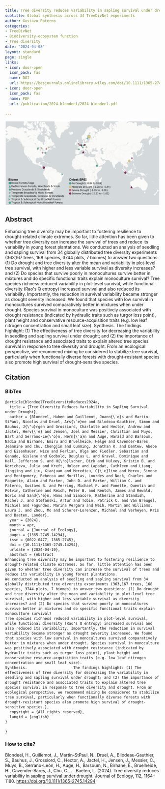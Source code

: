 ```yaml
---
title: Tree diversity reduces variability in sapling survival under drought
subtitle: Global synthesis across 34 TreeDivNet experiments 
author: Gustavo Paterno
categories:
- TreeDivNet
- Biodiversity-ecosystem function
- Tree diversity
date: "2024-04-08"
layout: standard
page: single
links:
- icon: door-open
  icon_pack: fas
  name: DOI
  url: https://besjournals.onlinelibrary.wiley.com/doi/10.1111/1365-2745.14294
- icon: door-open
  icon_pack: fas
  name: PDF
  url: /publication/2024-blondeel/2024-blondeel.pdf
  
---
```


![](images/jec14294-fig-0001-m.jpg)

## Abstract

Enhancing tree diversity may be important to fostering resilience to drought-related climate extremes. So far, little attention has been given to whether tree diversity can increase the survival of trees and reduce its variability in young forest plantations. We conducted an analysis of seedling and sapling survival from 34 globally distributed tree diversity experiments (363,167 trees, 168 species, 3744 plots, 7 biomes) to answer two questions: (1) Do drought and tree diversity alter the mean and variability in plot-level tree survival, with higher and less variable survival as diversity increases? and (2) Do species that survive poorly in monocultures survive better in mixtures and do specific functional traits explain monoculture survival? Tree species richness reduced variability in plot-level survival, while functional diversity (Rao's Q entropy) increased survival and also reduced its variability. Importantly, the reduction in survival variability became stronger as drought severity increased. We found that species with low survival in monocultures survived comparatively better in mixtures when under drought. Species survival in monoculture was positively associated with drought resistance (indicated by hydraulic traits such as turgor loss point), plant height and conservative resource-acquisition traits (e.g. low leaf nitrogen concentration and small leaf size). Synthesis. The findings highlight: (1) The effectiveness of tree diversity for decreasing the variability in seedling and sapling survival under drought; and (2) the importance of drought resistance and associated traits to explain altered tree species survival in response to tree diversity and drought. From an ecological perspective, we recommend mixing be considered to stabilize tree survival, particularly when functionally diverse forests with drought-resistant species also promote high survival of drought-sensitive species.

## Citation 

### BibTex

``` 
@article{blondeelTreeDiversityReduces2024a,
  title = {Tree Diversity Reduces Variability in Sapling Survival under Drought},
  author = {Blondeel, Haben and Guillemot, Joann{\`e}s and Martin-StPaul, Nicolas and Druel, Ars{\`e}ne and Bilodeau-Gauthier, Simon and Bauhus, J{\"u}rgen and Grossiord, Charlotte and Hector, Andrew and Jactel, Herv{\'e} and Jensen, Joel and Messier, Christian and Muys, Bart and Serrano-Le{\'o}n, Hern{\'a}n and Auge, Harald and Barsoum, Nadia and Birhane, Emiru and Bruelheide, Helge and Cavender-Bares, Jeannine and Chu, Chengjin and Cumming, Jonathan R. and Damtew, Abebe and Eisenhauer, Nico and Ferlian, Olga and Fiedler, Sebastian and Ganade, Gislene and Godbold, Douglas L. and Gravel, Dominique and Hall, Jefferson S. and H{\"o}lscher, Dirk and Hulvey, Kristin B. and Koricheva, Julia and Kreft, Holger and Lapadat, Cathleen and Liang, Jingjing and Liu, Xiaojuan and Meredieu, C{\'e}line and Mereu, Simone and Montgomery, Rebecca and Morillas, Lourdes and Nock, Charles and Paquette, Alain and Parker, John D. and Parker, William C. and Paterno, Gustavo B. and Perring, Michael P. and Ponette, Quentin and Potvin, Catherine and Reich, Peter B. and Rentch, James and Rewald, Boris and Sand{\'e}n, Hans and Sinacore, Katherine and Standish, Rachel J. and Stefanski, Artur and Tobin, Patrick C. and Van Breugel, Michiel and Fagundes, Marina Vergara and Weih, Martin and Williams, Laura J. and Zhou, Mo and Scherer-Lorenzen, Michael and Verheyen, Kris and Baeten, Lander},
  year = {2024},
  month = apr,
  journal = {Journal of Ecology},
  pages = {1365-2745.14294},
  issn = {0022-0477, 1365-2745},
  doi = {10.1111/1365-2745.14294},
  urldate = {2024-04-19},
  abstract = {Abstract                                                                Enhancing tree diversity may be important to fostering resilience to drought-related climate extremes. So far, little attention has been given to whether tree diversity can increase the survival of trees and reduce its variability in young forest plantations.                                                     We conducted an analysis of seedling and sapling survival from 34 globally distributed tree diversity experiments (363,167 trees, 168 species, 3744 plots, 7 biomes) to answer two questions: (1) Do drought and tree diversity alter the mean and variability in plot-level tree survival, with higher and less variable survival as diversity increases? and (2) Do species that survive poorly in monocultures survive better in mixtures and do specific functional traits explain monoculture survival?                                                     Tree species richness reduced variability in plot-level survival, while functional diversity (Rao's Q entropy) increased survival and also reduced its variability. Importantly, the reduction in survival variability became stronger as drought severity increased. We found that species with low survival in monocultures survived comparatively better in mixtures when under drought. Species survival in monoculture was positively associated with drought resistance (indicated by hydraulic traits such as turgor loss point), plant height and conservative resource-acquisition traits (e.g. low leaf nitrogen concentration and small leaf size).                                                                          Synthesis.                     The findings highlight: (1) The effectiveness of tree diversity for decreasing the variability in seedling and sapling survival under drought; and (2) the importance of drought resistance and associated traits to explain altered tree species survival in response to tree diversity and drought. From an ecological perspective, we recommend mixing be considered to stabilize tree survival, particularly when functionally diverse forests with drought-resistant species also promote high survival of drought-sensitive species.},
  copyright = {All rights reserved},
  langid = {english}
}

}
``` 

### How to cite?

Blondeel, H., Guillemot, J., Martin-StPaul, N., Druel, A., Bilodeau-Gauthier, S., Bauhus, J., Grossiord, C., Hector, A., Jactel, H., Jensen, J., Messier, C., Muys, B., Serrano-León, H., Auge, H., Barsoum, N., Birhane, E., Bruelheide, H., Cavender-Bares, J., Chu, C., … Baeten, L. (2024). Tree diversity reduces variability in sapling survival under drought. Journal of Ecology, 112, 1164–1180. https://doi.org/10.1111/1365-2745.14294 


